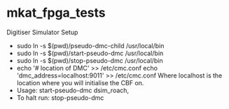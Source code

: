 mkat_fpga_tests
=========

Digitiser Simulator Setup

* sudo ln -s $(pwd)/pseudo-dmc-child /usr/local/bin
* sudo ln -s $(pwd)/start-pseudo-dmc /usr/local/bin
* sudo ln -s $(pwd)/stop-pseudo-dmc /usr/local/bin
* echo '# location of DMC' >> /etc/cmc.conf
  echo 'dmc_address=localhost:9011' >> /etc/cmc.conf
  Where localhost is the location where you will initialise the CBF on.
* Usage: start-pseudo-dmc dsim_roach,
* To halt run: stop-pseudo-dmc
